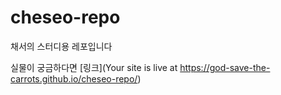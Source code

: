 # cheseo-repo
채서의 스터디용 레포입니다

실물이 궁금하다면 [링크](Your site is live at https://god-save-the-carrots.github.io/cheseo-repo/)
